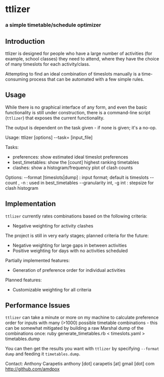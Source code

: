 # ttlizer ###################################
### a simple timetable/schedule optimizer ###

## Introduction
ttlizer is designed for people who have a large number of activities (for
example, school classes) they need to attend, where they have the choice of
many timeslots for each activity/class.

Attempting to find an ideal combination of timeslots manually is a
time-consuming process that can be automated with a few simple rules.  

## Usage
While there is no graphical interface of any form, and even the basic
functionality is still under construction, there is a command-line script
(`ttlizer`) that exposes the current functionality.

The output is dependent on the task given - if none is given; it's a no-op.

Usage:
	ttlizer [options] --task=<task> [input_file]

Tasks:

- preferences: show estimated ideal timeslot preferences
- best_timetables: show the [count] highest ranking timetables
- clashes: show a histogram/frequency plot of clash counts

Options:
	--format [timeslots|dump]   : input format; default is timeslots
	--count <count>, -n <count> : used in best_timetables
	--granularity int, -g int   : stepsize for clash histogram

## Implementation
`ttlizer` currently rates combinations based on the following criteria:

- Negative weighting for activity clashes

The project is still in very early stages; planned criteria for the future:

- Negative weighting for large gaps in between activities
- Positive weighting for days with no activities scheduled

Partially implemented features:

- Generation of preference order for individual activities

Planned features:

- Customizable weighting for all criteria

## Performance Issues
`ttlizer` can take a minute or more on my machine to calculate preference order
for inputs with many (>1000) possible timetable combinations - this can be
somewhat mitigated by building a raw Marshal dump of the combinations once:
    ruby generate_timetables.rb < timeslots.yaml > timetables.dump

You can then get the results you want with `ttlizer` by specifying
`--format dump` and feeding it `timetables.dump`.
    

Contact:
    Anthony Carapetis
    anthony [dot] carapetis [at] gmail [dot] com
    http://github.com/amdpox
